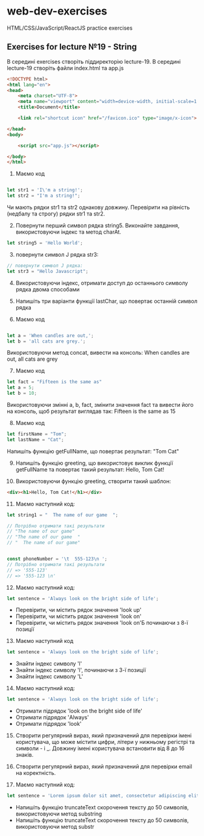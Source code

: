 # web-dev-exercises
HTML/CSS/JavaScript/ReactJS practice exercises
## Exercises for lecture №19 - String

В середині exercises створіть піддиректорію lecture-19. В середині lecture-19 створіть файли index.html та app.js

```html
<!DOCTYPE html>
<html lang="en">
<head>
    <meta charset="UTF-8">
    <meta name="viewport" content="width=device-width, initial-scale=1.0">
    <title>Document</title>

	<link rel="shortcut icon" href="/favicon.ico" type="image/x-icon">

</head>
<body>

    <script src="app.js"></script>

</body>
</html>

```

1. Маємо код

```js

let str1 = 'I\'m a string!';
let str2 = "I'm a string!";

```
Чи мають рядки str1 та str2 однакову довжину. Перевірити на рівність (недбалу та строгу) рядки str1 та str2.

2. Повернути перший символ рядка string5. Виконайте завдання, використовуючи індекс та метод charAt.

```js
let string5 = 'Hello World';
```

3. повернути символ J рядка str3:

```js
// повернути символ J рядка:
let str3 = "Hello Javascript";
```
4. Використовуючи індекс, отримати доступ до останнього символу рядка двома способами

5. Напишіть три варіанти функції lastChar, що повертає останній символ рядка


6. Маємо код
```js

let a = 'When candles are out,';
let b = 'all cats are grey.';

```
Використовуючи метод concat, вивести на консоль: When candles are out, all cats are grey

7. Маємо код
```js
let fact = "Fifteen is the same as"
let a = 5;
let b = 10;

```
Використовуючи змінні a, b, fact, змінити значення fact та вивести його на консоль, щоб результат виглядав так: Fifteen is the same as 15

8. Маємо код

```js
let firstName = "Tom";
let lastName = "Cat";
```
Напишіть функцію getFullName, що повертає результат: "Tom Cat"

9. Напишіть функцію greeting, що використовує виклик функції getFullName та повертає такий результат: Hello, Tom Cat!


10. Використовуючи функцію greeting, створити такий шаблон:
```html
<div><h1>Hello, Tom Cat!</h1></div>
```


11. Маємо наступний код:
```js
let string1 = "  The name of our game  ";

// Потрібно отримати такі результати
// "The name of our game"
// "The name of our game  "
// "  The name of our game"


const phoneNumber = '\t  555-123\n ';
// Потрібно отримати такі результати
// => '555-123'
// => '555-123 \n'

```
12. Маємо наступний код:
```js
let sentence = 'Always look on the bright side of life';

```
- Перевірити, чи містить рядок значення 'look up'
- Перевірити, чи містить рядок значення 'look on'
- Перевірити, чи містить рядок значення 'look on'Б починаючи з 8-ї позиції


13. Маємо наступний код
```js
let sentence = 'Always look on the bright side of life';

```
- Знайти індекс символу  'l'
- Знайти індекс символу  'l', починаючи з 3-ї позиції
- Знайти індекс символу  'L'


14. Маємо наступний код:
```js
let sentence = 'Always look on the bright side of life';

```
- Отримати підрядок 'look on the bright side of life'
- Отримати підрядок 'Always'
- Отримати підрядок 'look'


15. Створити регулярний вираз, який призначений для перевірки імені користувача, що може містити цифри, літери у нижньому регістрі та символи - і _. Довжину імені користувача встановити від 8 до 16 знаків.

16. Створити регулярний вираз, який призначений для перевірки email  на коректність.

17. Маємо наступний код:
```js
let sentence = 'Lorem ipsum dolor sit amet, consectetur adipiscing elit. Morbi in sapien eu velit eleifend ullamcorper eget vitae nulla. Aenean euismod purus sed neque dictum, nec lobortis ante faucibus.';

```

- Напишіть функцію truncateText скорочення тексту до 50 символів, використовуючи метод substring
- Напишіть функцію truncateText скорочення тексту до 50 символів, використовуючи метод substr
